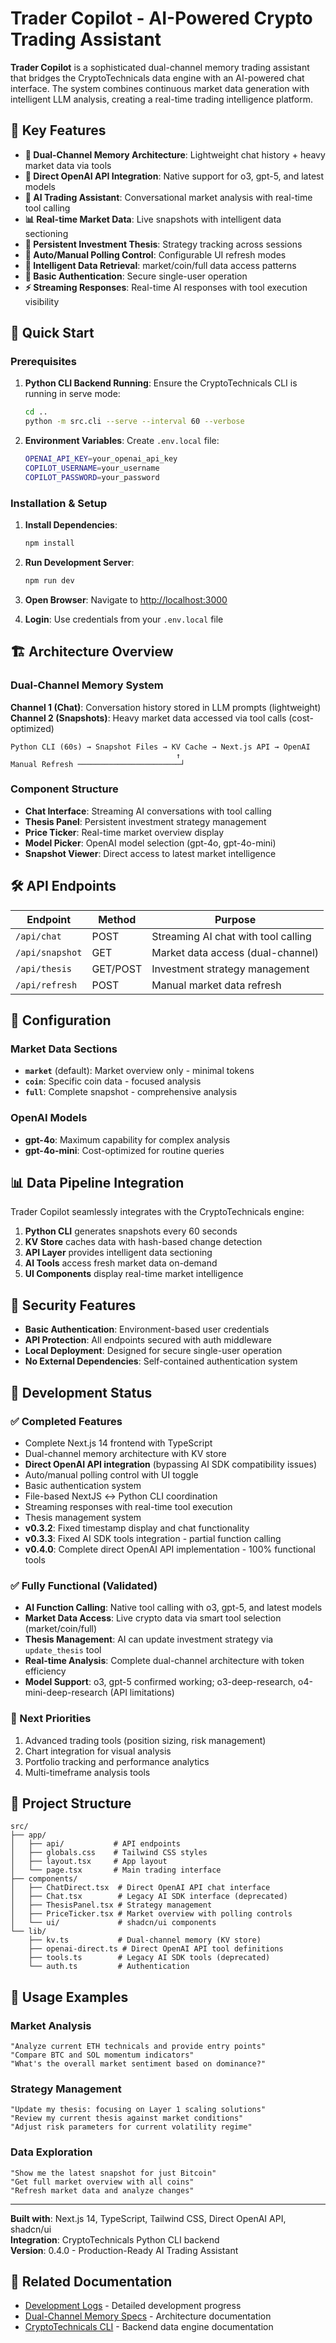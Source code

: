 # Trader Copilot - AI-Powered Crypto Trading Assistant

**Trader Copilot** is a sophisticated dual-channel memory trading assistant that bridges the CryptoTechnicals data engine with an AI-powered chat interface. The system combines continuous market data generation with intelligent LLM analysis, creating a real-time trading intelligence platform.

## 🌟 Key Features

- **🧠 Dual-Channel Memory Architecture**: Lightweight chat history + heavy market data via tools
- **🤖 Direct OpenAI API Integration**: Native support for o3, gpt-5, and latest models
- **💬 AI Trading Assistant**: Conversational market analysis with real-time tool calling
- **📊 Real-time Market Data**: Live snapshots with intelligent data sectioning
- **📝 Persistent Investment Thesis**: Strategy tracking across sessions
- **🔄 Auto/Manual Polling Control**: Configurable UI refresh modes
- **🎯 Intelligent Data Retrieval**: market/coin/full data access patterns
- **🔐 Basic Authentication**: Secure single-user operation
- **⚡ Streaming Responses**: Real-time AI responses with tool execution visibility

## 🚀 Quick Start

### Prerequisites

1. **Python CLI Backend Running**: Ensure the CryptoTechnicals CLI is running in serve mode:
   ```bash
   cd ..
   python -m src.cli --serve --interval 60 --verbose
   ```

2. **Environment Variables**: Create `.env.local` file:
   ```bash
   OPENAI_API_KEY=your_openai_api_key
   COPILOT_USERNAME=your_username
   COPILOT_PASSWORD=your_password
   ```

### Installation & Setup

1. **Install Dependencies**:
   ```bash
   npm install
   ```

2. **Run Development Server**:
   ```bash
   npm run dev
   ```

3. **Open Browser**: Navigate to [http://localhost:3000](http://localhost:3000)

4. **Login**: Use credentials from your `.env.local` file

## 🏗️ Architecture Overview

### Dual-Channel Memory System

**Channel 1 (Chat)**: Conversation history stored in LLM prompts (lightweight)
**Channel 2 (Snapshots)**: Heavy market data accessed via tool calls (cost-optimized)

```
Python CLI (60s) → Snapshot Files → KV Cache → Next.js API → OpenAI
                                     ↑
Manual Refresh ───────────────────────┘
```

### Component Structure

- **Chat Interface**: Streaming AI conversations with tool calling
- **Thesis Panel**: Persistent investment strategy management  
- **Price Ticker**: Real-time market overview display
- **Model Picker**: OpenAI model selection (gpt-4o, gpt-4o-mini)
- **Snapshot Viewer**: Direct access to latest market intelligence

## 🛠️ API Endpoints

| Endpoint | Method | Purpose |
|----------|--------|---------|
| `/api/chat` | POST | Streaming AI chat with tool calling |
| `/api/snapshot` | GET | Market data access (dual-channel) |
| `/api/thesis` | GET/POST | Investment strategy management |
| `/api/refresh` | POST | Manual market data refresh |

## 🔧 Configuration

### Market Data Sections

- **`market`** (default): Market overview only - minimal tokens
- **`coin`**: Specific coin data - focused analysis  
- **`full`**: Complete snapshot - comprehensive analysis

### OpenAI Models

- **gpt-4o**: Maximum capability for complex analysis
- **gpt-4o-mini**: Cost-optimized for routine queries

## 📊 Data Pipeline Integration

Trader Copilot seamlessly integrates with the CryptoTechnicals engine:

1. **Python CLI** generates snapshots every 60 seconds
2. **KV Store** caches data with hash-based change detection  
3. **API Layer** provides intelligent data sectioning
4. **AI Tools** access fresh market data on-demand
5. **UI Components** display real-time market intelligence

## 🔐 Security Features

- **Basic Authentication**: Environment-based user credentials
- **API Protection**: All endpoints secured with auth middleware
- **Local Deployment**: Designed for secure single-user operation
- **No External Dependencies**: Self-contained authentication system

## 🧪 Development Status

### ✅ Completed Features
- Complete Next.js 14 frontend with TypeScript
- Dual-channel memory architecture with KV store
- **Direct OpenAI API integration** (bypassing AI SDK compatibility issues)
- Auto/manual polling control with UI toggle
- Basic authentication system
- File-based NextJS ↔ Python CLI coordination
- Streaming responses with real-time tool execution
- Thesis management system
- **v0.3.2**: Fixed timestamp display and chat functionality
- **v0.3.3**: Fixed AI SDK tools integration - partial function calling
- **v0.4.0**: Complete direct OpenAI API implementation - 100% functional tools

### ✅ Fully Functional (Validated)
- **AI Function Calling**: Native tool calling with o3, gpt-5, and latest models
- **Market Data Access**: Live crypto data via smart tool selection (market/coin/full)
- **Thesis Management**: AI can update investment strategy via `update_thesis` tool  
- **Real-time Analysis**: Complete dual-channel architecture with token efficiency
- **Model Support**: o3, gpt-5 confirmed working; o3-deep-research, o4-mini-deep-research (API limitations)

### 🔮 Next Priorities
1. Advanced trading tools (position sizing, risk management)
2. Chart integration for visual analysis
3. Portfolio tracking and performance analytics
4. Multi-timeframe analysis tools

## 📁 Project Structure

```
src/
├── app/
│   ├── api/           # API endpoints
│   ├── globals.css    # Tailwind CSS styles
│   ├── layout.tsx     # App layout
│   └── page.tsx       # Main trading interface
├── components/
│   ├── ChatDirect.tsx  # Direct OpenAI API chat interface  
│   ├── Chat.tsx        # Legacy AI SDK interface (deprecated)
│   ├── ThesisPanel.tsx # Strategy management
│   ├── PriceTicker.tsx # Market overview with polling controls
│   └── ui/             # shadcn/ui components
└── lib/
    ├── kv.ts           # Dual-channel memory (KV store)
    ├── openai-direct.ts # Direct OpenAI API tool definitions
    ├── tools.ts        # Legacy AI SDK tools (deprecated)
    └── auth.ts         # Authentication
```

## 🎯 Usage Examples

### Market Analysis
```
"Analyze current ETH technicals and provide entry points"
"Compare BTC and SOL momentum indicators"
"What's the overall market sentiment based on dominance?"
```

### Strategy Management  
```
"Update my thesis: focusing on Layer 1 scaling solutions"
"Review my current thesis against market conditions"
"Adjust risk parameters for current volatility regime"
```

### Data Exploration
```
"Show me the latest snapshot for just Bitcoin"
"Get full market overview with all coins"
"Refresh market data and analyze changes"
```

---

**Built with**: Next.js 14, TypeScript, Tailwind CSS, Direct OpenAI API, shadcn/ui  
**Integration**: CryptoTechnicals Python CLI backend  
**Version**: 0.4.0 - Production-Ready AI Trading Assistant

## 🔗 Related Documentation
- [Development Logs](./devlogs/) - Detailed development progress
- [Dual-Channel Memory Specs](../specs/UI-LLM-integration-specs.md) - Architecture documentation
- [CryptoTechnicals CLI](../CLAUDE.md) - Backend data engine documentation
